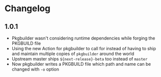 # Changelog

## 1.0.1

- Pkgbuilder wasn't considering runtime dependencies while forging the PKGBUILD file
- Using the new Action for pkgbuilder to call for instead of having to ship and maintain multiple copies of `pkgbuilder` around the world
- Upstream master ships `${next-release}-beta` too instead of `master`
- Now pkgbuilder writes a PKGBUILD file which path and name can be changed with `-o` option
